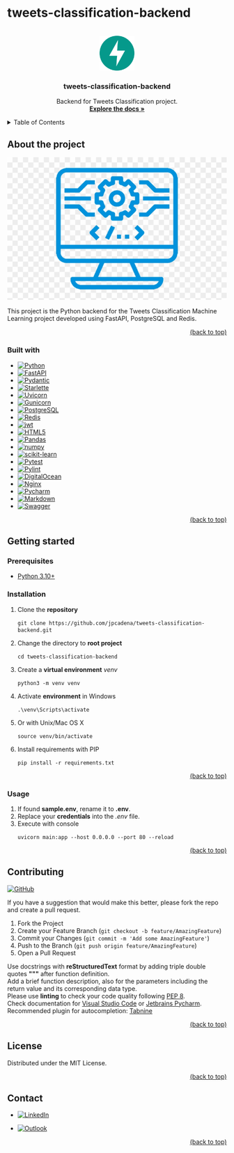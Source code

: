 # tweets-classification-backend

<!-- Improved compatibility of back to top link: See: https://github.com/othneildrew/Best-README-Template/pull/73 -->
<a name="readme-top"></a>

<!-- PROJECT SHIELDS -->
<!--
*** Markdown "reference style" links for readability.
*** Reference links are enclosed in brackets [ ] instead of parentheses ( ).
-->


<!-- PROJECT LOGO -->
<br />
<div align="center">
  <a href="https://github.com/othneildrew/Best-README-Template">
    <img src="app/assets/images/logo.png" alt="Logo" width="80" height="80">
  </a>

<h3 align="center">tweets-classification-backend</h3>

  <p align="center">
    Backend for Tweets Classification project.
    <br />
    <a href="https://github.com/jpcadena/tweets-classification-backend"><strong>Explore the docs »</strong></a>
    <br />
  </p>
</div>



<!-- TABLE OF CONTENTS -->
<details>
  <summary>Table of Contents</summary>
  <ol>
    <li>
      <a href="#about-the-project">About The Project</a>
      <ul>
        <li><a href="#built-with">Built With</a></li>
      </ul>
    </li>
    <li>
      <a href="#getting-started">Getting Started</a>
      <ul>
        <li><a href="#prerequisites">Prerequisites</a></li>
        <li><a href="#installation">Installation</a></li>
      </ul>
    </li>
    <li><a href="#usage">Usage</a></li>
    <li><a href="#contributing">Contributing</a></li>
    <li><a href="#license">License</a></li>
    <li><a href="#contact">Contact</a></li>
  </ol>
</details>



<!-- ABOUT THE PROJECT -->

## About the project

[![Project][project-screenshot]](https://example.com)

This project is the Python backend for the Tweets Classification Machine
Learning project developed using FastAPI, PostgreSQL and Redis.

<p style="text-align: right;"><a href="#readme-top">(back to top)</a></p>


### Built with

* [![Python][Python]][python-url]
* [![FastAPI][FastAPI]][fastapi-url]
* [![Pydantic][Pydantic]][pydantic-url]
* [![Starlette][Starlette]][starlette-url]
* [![Uvicorn][Uvicorn]][uvicorn-url]
* [![Gunicorn][Gunicorn]][gunicorn-url]
* [![PostgreSQL][PostgreSQL]][postgresql-url]
* [![Redis][Redis]][redis-url]
* [![jwt][JWT]][jwt-url]
* [![HTML5][html5]][html5-url]
* [![Pandas][Pandas]][pandas-url]
* [![numpy][NumPy]][numpy-url]
* [![scikit-learn][Scikit-Learn]][scikit-learn-url]
* [![Pytest][Pytest]][pytest-url]
* [![Pylint][Pylint]][pylint-url]
* [![DigitalOcean][DigitalOcean]][DigitalOcean-url]
* [![Nginx][Nginx]][Nginx-url]
* [![Pycharm][PyCharm]][Pycharm-url]
* [![Markdown][Markdown]][Markdown-url]
* [![Swagger][Swagger]][Swagger-url]

<p style="text-align: right;"><a href="#readme-top">(back to top)</a></p>


<!-- GETTING STARTED -->

## Getting started

### Prerequisites

* [Python 3.10+][Python-docs]

### Installation

1. Clone the **repository**
    ```
    git clone https://github.com/jpcadena/tweets-classification-backend.git
    ```
2. Change the directory to **root project**
    ```
    cd tweets-classification-backend
    ```
3. Create a **virtual environment** *venv*
    ```
    python3 -m venv venv
    ```
4. Activate **environment** in Windows
    ```
    .\venv\Scripts\activate
    ```
5. Or with Unix/Mac OS X
    ```
    source venv/bin/activate
    ```
6. Install requirements with PIP
    ```
    pip install -r requirements.txt
    ```

<p style="text-align: right;"><a href="#readme-top">(back to top)</a></p>



<!-- USAGE EXAMPLES -->

### Usage

1. If found **sample.env**, rename it to **.env**.
2. Replace your **credentials** into the *.env* file.
3. Execute with console
    ```
    uvicorn main:app --host 0.0.0.0 --port 80 --reload
    ```

<p style="text-align: right;"><a href="#readme-top">(back to top)</a></p>



<!-- CONTRIBUTING -->

## Contributing

[![GitHub][GitHub]][GitHub-url]

If you have a suggestion that would make this better, please fork the repo and
create a pull request.

1. Fork the Project
2. Create your Feature Branch (`git checkout -b feature/AmazingFeature`)
3. Commit your Changes (`git commit -m 'Add some AmazingFeature'`)
4. Push to the Branch (`git push origin feature/AmazingFeature`)
5. Open a Pull Request

Use docstrings with **reStructuredText** format by adding triple double quotes
**"""** after function definition.\
Add a brief function description, also for the parameters including the return
value and its corresponding data type.\
Please use **linting** to check your code quality
following [PEP 8](https://peps.python.org/pep-0008/).\
Check documentation
for [Visual Studio Code](https://code.visualstudio.com/docs/python/linting#_run-linting)
or [Jetbrains Pycharm](https://github.com/leinardi/pylint-pycharm/blob/master/README.md).\
Recommended plugin for
autocompletion: [Tabnine](https://www.tabnine.com/install)

<p style="text-align: right;"><a href="#readme-top">(back to top)</a></p>



<!-- LICENSE -->

## License

Distributed under the MIT License.

<p style="text-align: right;"><a href="#readme-top">(back to top)</a></p>



<!-- CONTACT -->

## Contact

- [![LinkedIn][LinkedIn]][linkedin-url]

- [![Outlook][Outlook]](mailto:jpcadena@espol.edu.ec?subject=[GitHub]tweets-classification-backend)

<p style="text-align: right;"><a href="#readme-top">(back to top)</a></p>



<!-- MARKDOWN LINKS & IMAGES -->
<!-- https://www.markdownguide.org/basic-syntax/#reference-style-links -->

[LinkedIn]: https://img.shields.io/badge/linkedin-%230077B5.svg?style=for-the-badge&logo=linkedin&logoColor=white

[linkedin-url]: https://linkedin.com/in/juanpablocadenaaguilar

[Outlook]: https://img.shields.io/badge/Microsoft_Outlook-0078D4?style=for-the-badge&logo=microsoft-outlook&logoColor=white

[project-screenshot]: app/assets/images/project.png

[Python-docs]: https://docs.python.org/3.10/

[Python]: https://img.shields.io/badge/python-3670A0?style=for-the-badge&logo=python&logoColor=ffdd54

[FastAPI]: https://img.shields.io/badge/FastAPI-FFFFFF?style=for-the-badge&logo=fastapi

[Pydantic]: https://img.shields.io/badge/Pydantic-FF43A1?style=for-the-badge&logo=pydantic&logoColor=white

[Starlette]: https://img.shields.io/badge/Starlette-392939?style=for-the-badge&logo=starlette&logoColor=white

[Uvicorn]: https://img.shields.io/badge/Uvicorn-2A308B?style=for-the-badge&logo=uvicorn&logoColor=white

[Gunicorn]: https://img.shields.io/badge/Gunicorn-489846?style=for-the-badge&logo=gunicorn&logoColor=white

[Pylint]: https://img.shields.io/badge/linting-pylint-yellowgreen

[Pytest]: https://img.shields.io/badge/Pytest-0A9EDC?style=for-the-badge&logo=pytest&logoColor=white

[Redis]: https://img.shields.io/badge/Redis-DC382D?style=for-the-badge&logo=redis&logoColor=white

[PostgreSQL]: https://img.shields.io/badge/PostgreSQL-336791?style=for-the-badge&logo=postgresql&logoColor=white

[Pandas]: https://img.shields.io/badge/pandas-%23150458.svg?style=for-the-badge&logo=pandas&logoColor=white

[NumPy]: https://img.shields.io/badge/numpy-%23013243.svg?style=for-the-badge&logo=numpy&logoColor=white

[Scikit-Learn]: https://img.shields.io/badge/scikit--learn-%23F7931E.svg?style=for-the-badge&logo=scikit-learn&logoColor=white

[html5]: https://img.shields.io/badge/HTML5-E34F26?style=for-the-badge&logo=html5&logoColor=white

[JWT]: https://img.shields.io/badge/JWT-black?style=for-the-badge&logo=JSON%20web%20tokens

[DigitalOcean]: https://img.shields.io/badge/DigitalOcean-0080FF?style=for-the-badge&logo=digitalocean&logoColor=white

[PyCharm]: https://img.shields.io/badge/PyCharm-21D789?style=for-the-badge&logo=pycharm&logoColor=white

[Nginx]: https://img.shields.io/badge/Nginx-009639?style=for-the-badge&logo=nginx&logoColor=white

[Markdown]: https://img.shields.io/badge/Markdown-000000?style=for-the-badge&logo=markdown&logoColor=white

[Swagger]: https://img.shields.io/badge/-Swagger-%23Clojure?style=for-the-badge&logo=swagger&logoColor=white

[python-url]: https://www.python.org/

[fastapi-url]: https://fastapi.tiangolo.com

[pydantic-url]: https://docs.pydantic.dev

[starlette-url]: https://www.starlette.io/

[uvicorn-url]: https://www.uvicorn.org/

[gunicorn-url]: https://gunicorn.org/

[pylint-url]: https://www.pylint.org/

[pytest-url]: https://docs.pytest.org/en/7.2.x/

[redis-url]: https://redis.io/

[postgresql-url]: https://www.postgresql.org/

[pandas-url]: https://pandas.pydata.org/docs/

[numpy-url]: https://numpy.org/

[scikit-learn-url]: https://scikit-learn.org/stable/

[html5-url]: https://developer.mozilla.org/en-US/docs/Glossary/HTML5

[jwt-url]: https://jwt.io/

[DigitalOcean-url]: https://www.digitalocean.com/

[Pycharm-url]: https://www.jetbrains.com/pycharm/

[Nginx-url]: https://www.nginx.com/

[Markdown-url]: https://daringfireball.net/projects/markdown/

[Swagger-url]: https://swagger.io/

[GitHub]: https://img.shields.io/badge/github-%23121011.svg?style=for-the-badge&logo=github&logoColor=white

[GitHub-url]: https://github.com/jpcadena/tweets-classification-backend
